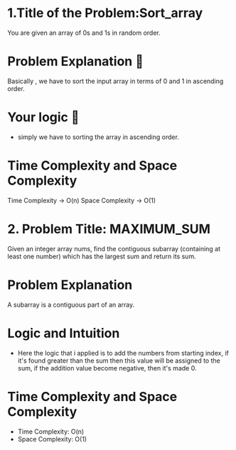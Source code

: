 # 1.Title of the Problem:Sort_array

You are given an array of 0s and 1s in random order.

# Problem Explanation 🚀

Basically , we have to sort the input array in terms of 0 and 1 in ascending order.

# Your logic 🤯

- simply we have to sorting the array in ascending order.

# Time Complexity and Space Complexity

Time Complexity -> O(n)
Space Complexity -> O(1)



# 2. Problem Title: MAXIMUM_SUM

Given an integer array nums, find the contiguous subarray (containing at least one number) which has the largest sum and return its sum.

# Problem Explanation

A subarray is a contiguous part of an array.

# Logic and Intuition

- Here the logic that i applied is to add the numbers from starting index, if it's found greater than the sum then this value will be assigned to the sum, if the addition value become negative, then it's made 0.
# Time Complexity and Space Complexity

- Time Complexity: O(n)
- Space Complexity: O(1)
